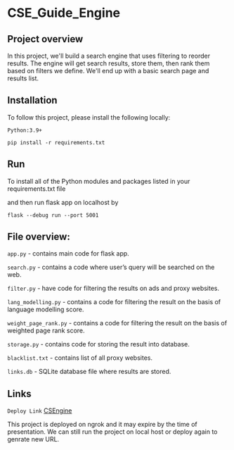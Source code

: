 
# CSE_Guide_Engine

## Project overview 

In this project, we'll build a search engine that uses filtering to reorder results. The engine will get search results, store them, then rank them based on filters we define. We'll end up with a basic search page and results list.

## Installation

To follow this project, please install the following locally:

`Python:3.9+`

```
pip install -r requirements.txt 
```
## Run
To install all of the Python modules and packages listed in your requirements.txt file

and then run flask app on localhost by 

```
flask --debug run --port 5001
```


## File overview:

`app.py` - contains main code for flask app.

`search.py` - contains a code where user’s query will be searched on the web.

`filter.py` - have code for filtering the results on ads and proxy websites.

`lang_modelling.py` - contains a code for filtering the result on the basis of language modelling score.

`weight_page_rank.py` -  contains a code for filtering the result on the basis of weighted page rank score. 

`storage.py` - contains code for storing the result into database.

`blacklist.txt` - contains list of all proxy websites.

`links.db` -  SQLite database file where results are stored.
## Links 
`Deploy Link` [CSEngine](https://8642-103-25-231-102.ngrok-free.app/)

This project is deployed on ngrok and it may expire by the time of presentation. We can still run the project on local host or deploy again to genrate new URL.
